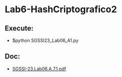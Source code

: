 # Lab6-HashCriptografico2
## Execute:
- $python SGSSI23_Lab06_A1.py <blueprint-file-path> <directory-path>
## Doc:
- [SGSSI-23.Lab06.A.7.1.pdf](SGSSI-23.Lab06.A.7.1.pdf)
